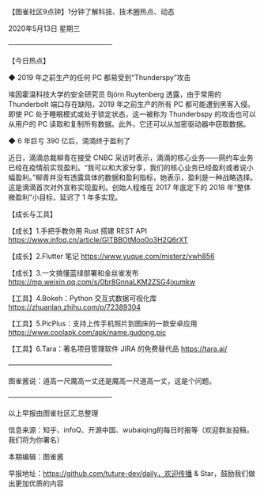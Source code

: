 【图雀社区9点钟】1分钟了解科技、技术圈热点、动态

2020年5月13日  星期三

———————————————

【今日热点】 

 ◆ 2019 年之前生产的任何 PC 都易受到“Thunderspy”攻击

埃因霍温科技大学的安全研究员 Björn Ruytenberg 透露，由于常用的 Thunderbolt 端口存在缺陷，2019 年之前生产的所有 PC 都可能遭到黑客入侵。即使 PC 处于睡眠模式或处于锁定状态，这一被称为 Thunderbspy 的攻击也可以从用户的 PC 读取和复制所有数据。此外，它还可以从加密驱动器中窃取数据。

 ◆ 6 年巨亏 390 亿后，滴滴终于盈利了

近日，滴滴总裁柳青在接受 CNBC 采访时表示，滴滴的核心业务——网约车业务已经在疫情前实现盈利。“我可以和大家分享，我们的核心业务已经盈利或者说小幅盈利。”柳青并没有透露具体的数据和盈利指标，她表示，盈利是一种战略选择。这是滴滴首次对外宣称实现盈利。创始人程维在 2017 年底定下的 2018 年“整体微盈利”小目标，延迟了 1 年多实现。

【成长与工具】

【成长】1.手把手教你用 Rust 搭建 REST API https://www.infoq.cn/article/GITBBOtMoo0o3H2Q6rXT

【成长】2.Flutter 笔记 https://www.yuque.com/misterz/vwh856

【成长】3.一文搞懂蓝绿部署和金丝雀发布 https://mp.weixin.qq.com/s/0br8GnnaLKM2ZSG4jxumkw

【工具】4.Bokeh：Python 交互式数据可视化库 https://zhuanlan.zhihu.com/p/72389304

【工具】5.PicPlus：支持上传手机照片到图床的一款安卓应用 https://www.coolapk.com/apk/name.gudong.pic

【工具】6.Tara：著名项目管理软件 JIRA 的免费替代品 https://tara.ai/

——————————————— 

图雀酱说：道高一尺魔高一丈还是魔高一尺道高一丈，这是个问题。

———————————————

以上早报由图雀社区汇总整理   

信息来源：知乎、infoQ、开源中国、wubaiqing的每日时报等（欢迎群友投稿，我们将为你署名）

本期编辑：图雀酱

早报地址：https://github.com/tuture-dev/daily，欢迎传播 & Star，鼓励我们做出更加优质的内容